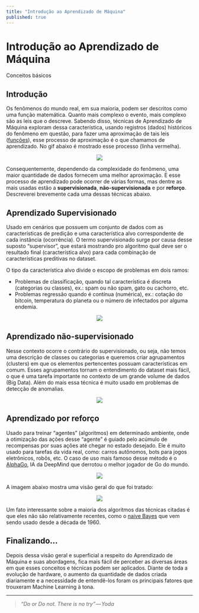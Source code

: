 ```yaml
---
title: "Introdução ao Aprendizado de Máquina"
published: true
---
```


# Introdução ao Aprendizado de Máquina
Conceitos básicos

## Introdução
Os fenômenos do mundo real, em sua maioria, podem ser descritos como uma função matemática. Quanto mais complexo o evento, mais complexo são as leis que o descreve. Sabendo disso, técnicas de Aprendizado de Máquina exploram dessa característica, usando registros (dados) históricos do fenômeno em questão, para fazer uma aproximação de tais leis ([funções](https://pt.wikipedia.org/wiki/Fun%C3%A7%C3%A3o_%28matem%C3%A1tica%29)), esse processo de aproximação é o que chamamos de aprendizado. No gif abaixo é mostrado esse processo (linha vermelha).

<div style="text-align:center"><img src ="https://cdn-images-1.medium.com/max/800/1*RjpKSbd89puHgn9nYRqKXQ.gif" /></div>

Consequentemente, dependendo da complexidade do fenômeno, uma maior quantidade de dados fornecem uma melhor aproximação. E esse processo de aprendizado pode ocorrer de várias formas, mas dentre as mais usadas estão a **supervisionada**, **não-supervisionada** e por **reforço**. Descreverei brevemente cada uma dessas técnicas abaixo.

## Aprendizado Supervisionado
Usado em cenários que possuem um conjunto de dados com as características de predição e uma característica alvo correspondente de cada instância (ocorrência). O termo supervisionado surge por causa desse suposto “supervisor”, que estará mostrando pro algoritmo qual deve ser o resultado final (característica alvo) para cada combinação de características preditivas no dataset.

O tipo da característica alvo divide o escopo de problemas em dois ramos:

- Problemas de classificação, quando tal característica é discreta (categorias ou classes), ex.: spam ou não spam, gato ou cachorro, etc.
- Problemas regressão quando é contínua (numérica), ex.: cotação do bitcoin, temperatura do planeta ou o número de infectados por alguma endemia.

<div style="text-align:center"><img src ="https://cdn-images-1.medium.com/max/800/0*NkqvKRFwm8m3rGdr.jpg" /></div>

## Aprendizado não-supervisionado 
Nesse contexto ocorre o contrário do supervisionado, ou seja, não temos uma descrição de classes ou categorias e queremos criar agrupamentos (clusters) em que os elementos pertencentes possuam características em comum. Esses agrupamentos tornam o entendimento do dataset mais fácil, o que é uma tarefa importante no contexto de um grande volume de dados (Big Data). Além do mais essa técnica é muito usado em problemas de detecção de anomalias.

<div style="text-align:center"><img src ="https://cdn-images-1.medium.com/max/800/0*ez0nPNM1s3CML6jh" /></div>

## Aprendizado por reforço 

Usado para treinar “agentes” (algoritmos) em determinado ambiente, onde a otimização das ações desse “agente” é guiado pelo acúmulo de recompensas por suas ações até chegar no estado desejado. Ele é muito usado para tarefas da vida real, como: carros autônomos, bots para jogos eletrônicos, robôs, etc. O caso de uso mais famoso desse método é o [AlphaGo](https://deepmind.com/research/alphago/), IA da DeepMind que derrotou o melhor jogador de Go do mundo.


<div style="text-align:center"><img src ="https://cdn-images-1.medium.com/max/800/0*kLcF-q92kDCP2uO2.png" /></div>

A imagem abaixo mostra uma visão geral do que foi tratado:

<div style="text-align:center"><img src ="https://cdn-images-1.medium.com/max/800/0*BUGfz2uV0gWY26XI" /></div>


Um fato interessante sobre a maioria dos algoritmos das técnicas citadas é que eles não são relativamente recentes, como o [naive Bayes](https://en.wikipedia.org/wiki/Naive_Bayes_classifier) que vem sendo usado desde a década de 1960.

## Finalizando... 
Depois dessa visão geral e superficial a respeito do Aprendizado de Máquina e suas abordagens, fica mais fácil de perceber as diversas áreas em que esses conceitos e técnicas podem ser aplicados. Diante de toda a evolução de hardware, o aumento da quantidade de dados criada diariamente e a necessidade de entendê-los foram os principais fatores que trouxeram Machine Learning à tona.

---

>_“Do or Do not. There is no try” — Yoda_
